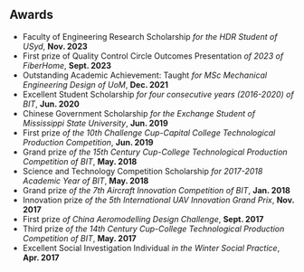 ## Awards


  * Faculty of Engineering Research Scholarship *for the HDR Student of USyd*, **Nov. 2023**
  * First prize of Quality Control Circle Outcomes Presentation *of 2023 of FiberHome*, **Sept. 2023**
  * Outstanding Academic Achievement: Taught *for MSc Mechanical Engineering Design of UoM*, **Dec. 2021**
  * Excellent Student Scholarship *for four consecutive years (2016-2020) of BIT*, **Jun. 2020**
  * Chinese Government Scholarship *for the Exchange Student of Mississippi State University*, **Jun. 2019**
  * First prize *of the 10th Challenge Cup-Capital College Technological Production Competition*, **Jun. 2019**
  * Grand prize *of the 15th Century Cup-College Technological Production Competition of BIT*, **May. 2018**
  * Science and Technology Competition Scholarship *for 2017-2018 Academic Year of BIT*, **May. 2018**
  * Grand prize *of the 7th Aircraft Innovation Competition of BIT*, **Jan. 2018**
  * Innovation prize *of the 5th International UAV Innovation Grand Prix*, **Nov. 2017**
  * First prize *of China Aeromodelling Design Challenge*, **Sept. 2017**
  * Third prize *of the 14th Century Cup-College Technological Production Competition of BIT*, **May. 2017**
  * Excellent Social Investigation Individual *in the Winter Social Practice*, **Apr. 2017**
